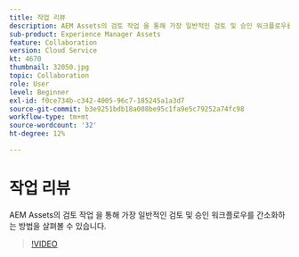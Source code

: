 ```yaml
---
title: 작업 리뷰
description: AEM Assets의 검토 작업 을 통해 가장 일반적인 검토 및 승인 워크플로우를 간소화하는 방법을 살펴볼 수 있습니다.
sub-product: Experience Manager Assets
feature: Collaboration
version: Cloud Service
kt: 4670
thumbnail: 32050.jpg
topic: Collaboration
role: User
level: Beginner
exl-id: f0ce734b-c342-4005-96c7-185245a1a3d7
source-git-commit: b3e9251bdb18a008be95c1fa9e5c79252a74fc98
workflow-type: tm+mt
source-wordcount: '32'
ht-degree: 12%

---
```


# 작업 리뷰

AEM Assets의 검토 작업 을 통해 가장 일반적인 검토 및 승인 워크플로우를 간소화하는 방법을 살펴볼 수 있습니다.

>[!VIDEO](https://video.tv.adobe.com/v/32050?quality=12&learn=on)
